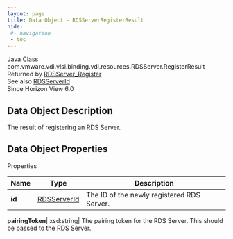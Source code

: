```yaml
---
layout: page
title: Data Object - RDSServerRegisterResult
hide:
 #- navigation
 - toc
---
```






Java Class
    com.vmware.vdi.vlsi.binding.vdi.resources.RDSServer.RegisterResult  
Returned by
     [RDSServer_Register](vdi.resources.RDSServer.md#register)  
See also
     [RDSServerId](vdi.entity.RDSServerId.md)  
Since 
    Horizon View 6.0

## Data Object Description 

The result of registering an RDS Server. 

## Data Object Properties

Properties

Name |  Type |  Description   
---|---|---  
**id**| [RDSServerId](vdi.entity.RDSServerId.md)|  The ID of the newly registered RDS Server.   
  
**pairingToken**|  xsd:string|  The pairing token for the RDS Server. This should be passed to the RDS Server.   
  
  
  

  
  

